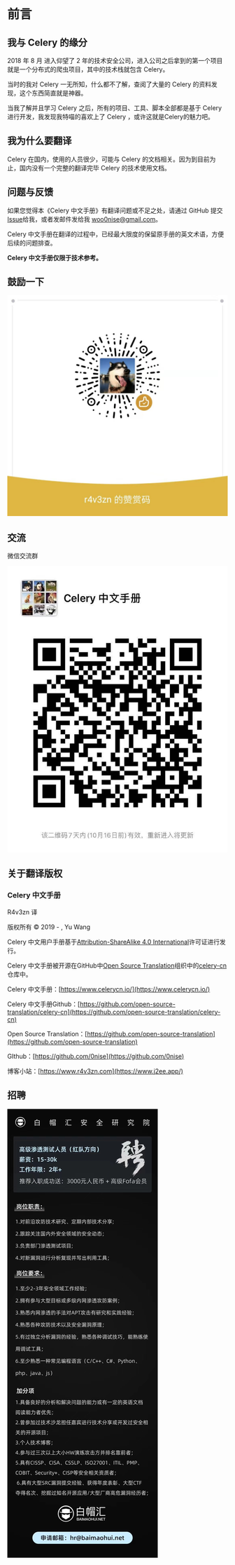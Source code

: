 # 前言

## 我与 Celery 的缘分

2018 年 8 月 进入仰望了 2 年的技术安全公司，进入公司之后拿到的第一个项目就是一个分布式的爬虫项目，其中的技术栈就包含 Celery。

当时的我对 Celery 一无所知，什么都不了解，查阅了大量的 Celery 的资料发现，这个东西简直就是神器。

当我了解并且学习 Celery 之后，所有的项目、工具、脚本全部都是基于 Celery 进行开发，我发现我特喵的喜欢上了 Celery ，或许这就是Celery的魅力吧。

## 我为什么要翻译

Celery 在国内，使用的人员很少，可能与 Celery 的文档相关。因为到目前为止，国内没有一个完整的翻译完毕 Celery 的技术使用文档。

## 问题与反馈

如果您觉得本《Celery 中文手册》有翻译问题或不足之处，请通过 GitHub 提交[Issue](https://github.com/open-source-translation/celery-cn/issues)给我，或者发邮件发给我 woo0nise@gmail.com。

Celery 中文手册在翻译的过程中，已经最大限度的保留原手册的英文术语，方便后续的问题排查。

**Celery 中文手册仅限于技术参考。**

## 鼓励一下

![&#x5FAE;&#x4FE1;&#x8D5E;&#x8D4F;&#x7801;](.gitbook/assets/wechatimg73.jpeg)

## 交流

微信交流群

![](.gitbook/assets/wechatimg185.jpeg)

## 关于翻译版权

### Celery 中文手册

R4v3zn 译

版权所有 © 2019 - , Yu Wang

Celery 中文用户手册基于[Attribution-ShareAlike 4.0 International](https://creativecommons.org/licenses/by-sa/4.0/legalcode)许可证进行发行。

Celery 中文手册被开源在GitHub中[Open Source Translation](https://github.com/open-source-translation)组织中的[celery-cn](https://github.com/open-source-translation/celery-cn)仓库中。

Celery 中文手册：[https://www.celerycn.io/](https://www.celerycn.io/)

Celery 中文手册Github：[https://github.com/open-source-translation/celery-cn](https://github.com/open-source-translation/celery-cn)

Open Source Translation：[https://github.com/open-source-translation](https://github.com/open-source-translation)

GIthub：[https://github.com/0nise](https://github.com/0nise)

博客小站：[https://www.r4v3zn.com](https://www.j2ee.app/)

## 招聘

![](.gitbook/assets/wechatimg933.jpeg)

